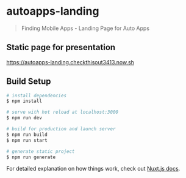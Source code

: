 # autoapps-landing

> Finding Mobile Apps - Landing Page for Auto Apps

## Static page for presentation

https://autoapps-landing.checkthisout3413.now.sh

## Build Setup

``` bash
# install dependencies
$ npm install

# serve with hot reload at localhost:3000
$ npm run dev

# build for production and launch server
$ npm run build
$ npm run start

# generate static project
$ npm run generate
```

For detailed explanation on how things work, check out [Nuxt.js docs](https://nuxtjs.org).

